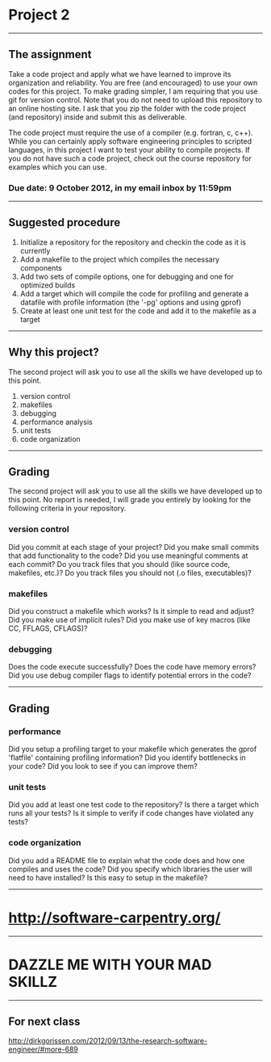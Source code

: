 Project 2
=========

- - - - -

The assignment
--------------

Take a code project and apply what we have learned to improve its
organization and reliability. You are free (and encouraged) to use
your own codes for this project. To make grading simpler, I am
requiring that you use git for version control. Note that you do not
need to upload this repository to an online hosting site. I ask that
you zip the folder with the code project (and repository) inside and
submit this as deliverable.

The code project must require the use of a compiler (e.g. fortran, c,
c++). While you can certainly apply software engineering principles to
scripted languages, in this project I want to test your ability to
compile projects. If you do not have such a code project, check out
the course repository for examples which you can use.

### Due date: 9 October 2012, in my email inbox by 11:59pm 

- - - - -

Suggested procedure
-------------------

1. Initialize a repository for the repository and checkin the code as
it is currently
2. Add a makefile to the project which compiles the necessary components
3. Add two sets of compile options, one for debugging and one for
optimized builds
4. Add a target which will compile the code for profiling and generate
a datafile with profile information (the '-pg' options and using
gprof)
5. Create at least one unit test for the code and add it to the
makefile as a target

- - - - - 

Why this project?
-----------------

The second project will ask you to use all the skills we have
developed up to this point.

1. version control 
2. makefiles
3. debugging
4. performance analysis
5. unit tests
6. code organization

- - - - -

Grading
-------

The second project will ask you to use all the skills we have
developed up to this point. No report is needed, I will grade you
entirely by looking for the following criteria in your repository.

### version control

Did you commit at each stage of your project? Did you make small
commits that add functionality to the code? Did you use meaningful
comments at each commit? Do you track files that you should (like
source code, makefiles, etc.)? Do you track files you should not (.o
files, executables)?

### makefiles

Did you construct a makefile which works? Is it simple to read and
adjust? Did you make use of implicit rules? Did you make use of key
macros (like CC, FFLAGS, CFLAGS)?

### debugging

Does the code execute successfully? Does the code have memory errors?
Did you use debug compiler flags to identify potential errors in the
code?

- - - - -

Grading
-------

### performance

Did you setup a profiling target to your makefile which generates the
gprof 'flatfile' containing profiling information? Did you identify
bottlenecks in your code? Did you look to see if you can improve them?

### unit tests

Did you add at least one test code to the repository? Is there a
target which runs all your tests? Is it simple to verify if code
changes have violated any tests?

### code organization

Did you add a README file to explain what the code does and how one
compiles and uses the code? Did you specify which libraries the user
will need to have installed? Is this easy to setup in the makefile? 

- - - - -

http://software-carpentry.org/
==============================

- - - - -

DAZZLE ME WITH YOUR MAD SKILLZ
==============================

- - - - -

For next class
--------------

http://dirkgorissen.com/2012/09/13/the-research-software-engineer/#more-689


